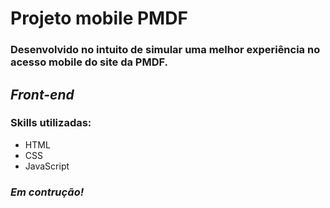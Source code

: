 # Projeto mobile PMDF

### Desenvolvido no intuito de simular uma melhor experiência no acesso mobile do site da PMDF. 

## *Front-end*
### Skills utilizadas:
* HTML
* CSS
* JavaScript

### *Em contrução!*
